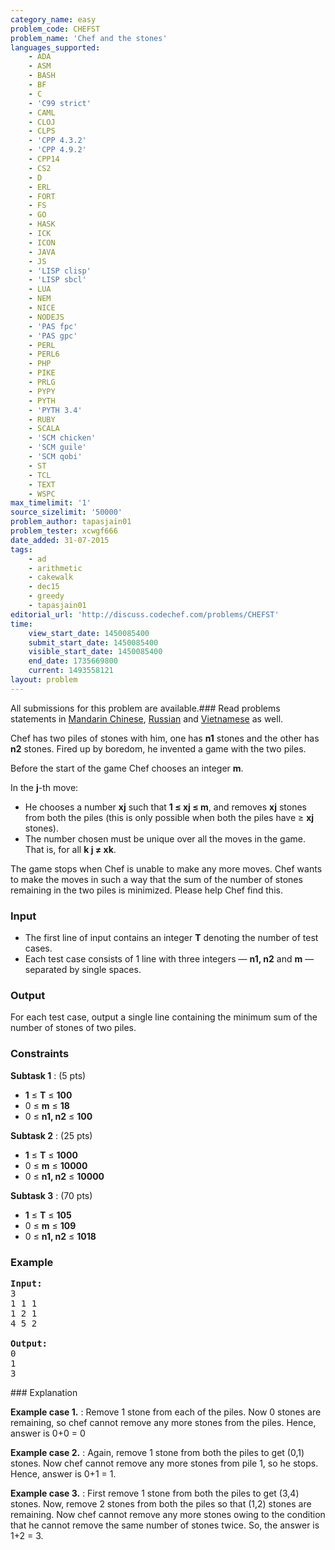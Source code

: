 ```yaml
---
category_name: easy
problem_code: CHEFST
problem_name: 'Chef and the stones'
languages_supported:
    - ADA
    - ASM
    - BASH
    - BF
    - C
    - 'C99 strict'
    - CAML
    - CLOJ
    - CLPS
    - 'CPP 4.3.2'
    - 'CPP 4.9.2'
    - CPP14
    - CS2
    - D
    - ERL
    - FORT
    - FS
    - GO
    - HASK
    - ICK
    - ICON
    - JAVA
    - JS
    - 'LISP clisp'
    - 'LISP sbcl'
    - LUA
    - NEM
    - NICE
    - NODEJS
    - 'PAS fpc'
    - 'PAS gpc'
    - PERL
    - PERL6
    - PHP
    - PIKE
    - PRLG
    - PYPY
    - PYTH
    - 'PYTH 3.4'
    - RUBY
    - SCALA
    - 'SCM chicken'
    - 'SCM guile'
    - 'SCM qobi'
    - ST
    - TCL
    - TEXT
    - WSPC
max_timelimit: '1'
source_sizelimit: '50000'
problem_author: tapasjain01
problem_tester: xcwgf666
date_added: 31-07-2015
tags:
    - ad
    - arithmetic
    - cakewalk
    - dec15
    - greedy
    - tapasjain01
editorial_url: 'http://discuss.codechef.com/problems/CHEFST'
time:
    view_start_date: 1450085400
    submit_start_date: 1450085400
    visible_start_date: 1450085400
    end_date: 1735669800
    current: 1493558121
layout: problem
---
```

All submissions for this problem are available.###  Read problems statements in [Mandarin Chinese](http://www.codechef.com/download/translated/DEC15/mandarin/CHEFST.pdf), [Russian](http://www.codechef.com/download/translated/DEC15/russian/CHEFST.pdf) and [Vietnamese](http://www.codechef.com/download/translated/DEC15/vietnamese/CHEFST.pdf) as well.

Chef has two piles of stones with him, one has **n1** stones and the other has **n2** stones. Fired up by boredom, he invented a game with the two piles.

Before the start of the game Chef chooses an integer **m**.

In the **j**-th move:

- He chooses a number **xj** such that **1 ≤ xj ≤ m**, and removes **xj** stones from both the piles (this is only possible when both the piles have ≥ **xj** stones).
- The number chosen must be unique over all the moves in the game. That is, for all **k j ≠ xk**.
 
 The game stops when Chef is unable to make any more moves. Chef wants to make the moves in such a way that the sum of the number of stones remaining in the two piles is minimized. Please help Chef find this.

### Input

- The first line of input contains an integer **T** denoting the number of test cases.
- Each test case consists of 1 line with three integers — **n1, n2** and **m** — separated by single spaces.
 
### Output

For each test case, output a single line containing the minimum sum of the number of stones of two piles.

### Constraints

**Subtask 1** : (5 pts)

- **1** ≤ **T** ≤ **100**
- 0 ≤ **m** ≤ **18**
- 0 ≤ **n1, n2** ≤ **100**

**Subtask 2** : (25 pts)

- **1** ≤ **T** ≤ **1000**
- 0 ≤ **m** ≤ **10000**
- 0 ≤ **n1, n2** ≤ **10000**

**Subtask 3** : (70 pts)

- **1** ≤ **T** ≤ **105**
- 0 ≤ **m** ≤ **109**
- 0 ≤ **n1, n2** ≤ **1018**

### Example

<pre><b>Input:</b>
<tt>3
1 1 1
1 2 1
4 5 2</tt>

<b>Output:</b>
<tt>0
1
3</tt>
</pre>### Explanation

**Example case 1.** : Remove 1 stone from each of the piles. Now 0 stones are remaining, so chef cannot remove any more stones from the piles. Hence, answer is 0+0 = 0

**Example case 2.** : Again, remove 1 stone from both the piles to get (0,1) stones. Now chef cannot remove any more stones from pile 1, so he stops. Hence, answer is 0+1 = 1.

**Example case 3.** : First remove 1 stone from both the piles to get (3,4) stones. Now, remove 2 stones from both the piles so that (1,2) stones are remaining. Now chef cannot remove any more stones owing to the condition that he cannot remove the same number of stones twice. So, the answer is 1+2 = 3.
